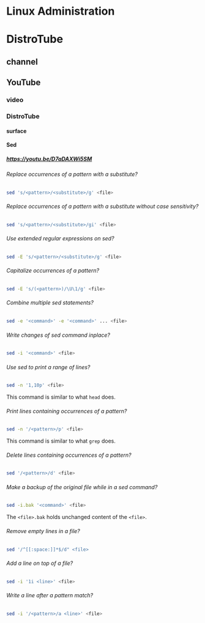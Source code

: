 # Linux Administration
# DistroTube

## channel
## YouTube

### video
### DistroTube

#### surface
#### Sed

##### https://youtu.be/D7aDAXWi5SM

###### Replace occurrences of a pattern with a substitute?

```sh
sed 's/<pattern>/<substitute>/g' <file>
```

###### Replace occurrences of a pattern with a substitute without case sensitivity?

```sh
sed 's/<pattern>/<substitute>/gi' <file>
```

###### Use extended regular expressions on sed?

```sh
sed -E 's/<pattern>/<substitute>/g' <file>
```

###### Capitalize occurrences of a pattern?

```sh
sed -E 's/(<pattern>)/\U\1/g' <file>
```

###### Combine multiple sed statements?

```sh
sed -e '<command>' -e '<command>' ... <file>
```

###### Write changes of sed command inplace?

```sh
sed -i '<command>' <file>
```

###### Use sed to print a range of lines?

```sh
sed -n '1,10p' <file>
```

This command is similar to what `head` does.

###### Print lines containing occurrences of a pattern?

```sh
sed -n '/<pattern>/p' <file>
```

This command is similar to what `grep` does.

###### Delete lines containing occurrences of a pattern?

```sh
sed '/<pattern>/d' <file>
```

###### Make a backup of the original file while in a sed command?

```sh
sed -i.bak '<command>' <file>
```

The `<file>.bak` holds unchanged content of the `<file>`.

###### Remove empty lines in a file?

```sh
sed '/^[[:space:]]*$/d" <file>
```

###### Add a line on top of a file?

```sh
sed -i '1i <line>' <file>
```

###### Write a line after a pattern match?

```sh
sed -i '/<pattern>/a <line>' <file>
```